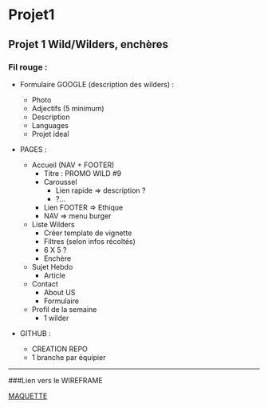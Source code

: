 # Projet1
Projet 1 Wild/Wilders, enchères
---------------------------------
### Fil rouge :

- Formulaire GOOGLE (description des wilders) :
	- Photo
	- Adjectifs (5 minimum)
	- Description
	- Languages
	- Projet ideal

- PAGES :
	- Accueil (NAV + FOOTER)
		- Titre : PROMO WILD #9
		- Caroussel
			- Lien rapide => description ?
			- ?...
		- Lien FOOTER => Ethique
		- NAV => menu burger
	- Liste Wilders
		- Créer template de vignette
		- Filtres (selon infos récoltés)
		- 6 X 5 ?
		- Enchère
	- Sujet Hebdo
		- Article
	- Contact
		- About US
		- Formulaire
	- Profil de la semaine
		- 1 wilder

- GITHUB : 
	- CREATION REPO
	- 1 branche par équipier
---------------------------------
###Lien vers le WIREFRAME

<a href="[http://wireframepro.mockflow.com/view/M8544a8a3684caba63d8df04a09ba7f8a1601374661160#/page/27ec8547002e4c2fa2f0eeca6d435116]">MAQUETTE</a>


